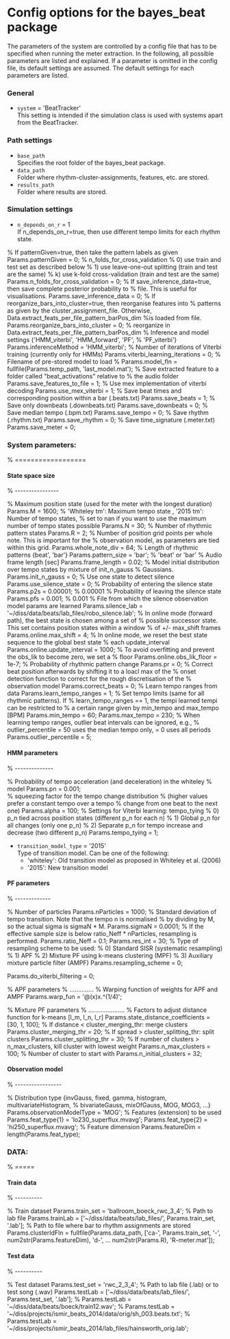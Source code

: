 # Config options for the bayes_beat package

The parameters of the system are controlled by a config file that has to be specified when running the meter extraction. In the following, all possible parameters are listed and explained. If a parameter is omitted in the config file, its default settings are assumed. The default settings for each parameters are listed.  
 

### General

* `system` = 'BeatTracker'  
This setting is intended if the simulation class is used with systems apart from the BeatTracker.  


### Path settings
  
* `base_path`  
Specifies the root folder of the bayes_beat package.
* `data_path`  
Folder where rhythm-cluster-assignments, features, etc. are stored.  
* `results_path`  
Folder where results are stored. 


### Simulation settings

* `n_depends_on_r` = 1  
If n_depends_on_r=true, then use different tempo limits for each rhythm state. 


% If patternGiven=true, then take the pattern labels as given
Params.patternGiven = 0;
% n_folds_for_cross_validation
%   0) use train and test set as described below
%   1) use leave-one-out splitting (train and test are the same)
%   k) use k-fold cross-validation (train and test are the same)
Params.n_folds_for_cross_validation = 0;
% If save_inference_data=true, then save complete posterior probability to
% file. This is useful for visualisations.
Params.save_inference_data = 0;
% If reorganize_bars_into_cluster=true, then reorganise features into
% patterns as given by the cluster_assignment_file. Otherwise, Data.extract_feats_per_file_pattern_barPos_dim 
%is loaded from file.
Params.reorganize_bars_into_cluster = 0; % reorganize in Data.extract_feats_per_file_pattern_barPos_dim
% Inference and model settings {'HMM_viterbi', 'HMM_forward', 'PF',
% 'PF_viterbi'}
Params.inferenceMethod = 'HMM_viterbi';
% Number of iterations of Viterbi training (currently only for HMMs)
Params.viterbi_learning_iterations = 0;
% Filename of pre-stored model to load
% Params.model_fln = fullfile(Params.temp_path, 'last_model.mat');
% Save extracted feature to a folder called "beat_activations" relative to
% the audio folder
Params.save_features_to_file = 1;
% Use mex implementation of viterbi decoding
Params.use_mex_viterbi = 1;
% Save beat times and corresponding position within a bar (.beats.txt)
Params.save_beats = 1;
% Save only downbeats (.downbeats.txt)
Params.save_downbeats = 0;
% Save median tempo (.bpm.txt)
Params.save_tempo = 0;
% Save rhythm (.rhythm.txt)
Params.save_rhythm = 0;
% Save time_signature (.meter.txt)
Params.save_meter = 0;

### System parameters:
% ==================

#### State space size
% ----------------

% Maximum position state (used for the meter with the longest duration)
Params.M = 1600;
% 'Whiteley tm': Maximum tempo state  , '2015 tm': Number of tempo states,
% set to nan if you want to use the maximum number of tempo states possible
Params.N = 30;
% Number of rhythmic pattern states
Params.R = 2;
% Number of position grid points per whole note. This is important for the
% observation model, as parameters are tied within this grid.
Params.whole_note_div = 64; 
% Length of rhythmic patterns {beat', 'bar'}
Params.pattern_size = 'bar'; % 'beat' or 'bar'
% Audio frame length [sec]
Params.frame_length = 0.02;
% Model initial distribution over tempo states by mixture of init_n_gauss
% Gaussians.
Params.init_n_gauss = 0;
% Use one state to detect silence
Params.use_silence_state = 0;
% Probability of entering the silence state
Params.p2s = 0.00001; % 0.00001
% Probability of leaving the silence state
Params.pfs = 0.001; % 0.001
% File from which the silence observation model params are learned
Params.silence_lab = '~/diss/data/beats/lab_files/robo_silence.lab';
% In online mode (forward path), the best state is chosen among a set of
% possible successor state. This set contains position states within a window
% of +/- max_shift frames
Params.online.max_shift = 4;
% In online mode, we reset the best state sequence to the global best state
% each update_interval
Params.online.update_interval = 1000;
% To avoid overfitting and prevent the obs_lik to become zero, we set a
% floor
Params.online.obs_lik_floor = 1e-7;
% Probability of rhythmic pattern change
Params.pr = 0;
% Correct beat position afterwards by shifting it to a loacl max of the
% onset detection function to correct for the rough discretisation of the
% observation model
Params.correct_beats = 0;
% Learn tempo ranges from data
Params.learn_tempo_ranges = 1;
% Set tempo limits (same for all rhythmic patterns). If 
% learn_tempo_ranges == 1, the tempi learned tempi can be restricted to
% a certain range given by min_tempo and max_tempo [BPM]
Params.min_tempo = 60;
Params.max_tempo = 230;
% When learning tempo ranges, outlier beat intervals can be ignored, e.g.,
% outlier_percentile = 50 uses the median tempo only, = 0 uses all periods
Params.outlier_percentile = 5;

#### HMM parameters
% --------------

% Probability of tempo acceleration (and deceleration) in the whiteley
% model
Params.pn = 0.001;  
% squeezing factor for the tempo change distribution
%  (higher values prefer a constant tempo over a tempo
%               change from one beat to the next one)
Params.alpha = 100;
% Settings for Viterbi learning: tempo_tying
%   0) p_n tied across position states (different p_n for each n)
%   1) Global p_n for all changes (only one p_n)
%   2) Separate p_n for tempo increase and decrease (two different p_n)
Params.tempo_tying = 1; 

* `transition_model_type` = '2015'  
Type of transition model. Can be one of the following:  
    * 'whiteley': Old transition model as proposed in Whiteley et al. (2006)  
    * '2015': New transition model  


#### PF parameters
% -------------

% Number of particles
Params.nParticles = 1000;
% Standard deviation of tempo transition. Note that the tempo n is normalised
% by dividing by M, so the actual sigma is sigmaN * M.
Params.sigmaN = 0.0001; 
% If the effective sample size is below ratio_Neff * nParticles, resampling is performed.
Params.ratio_Neff = 0.1;
Params.res_int = 30;
% Type of resampling scheme to be used:
%   0) Standard SISR (systematic resampling)
%   1) APF
%   2) Mixture PF using k-means clustering (MPF)
%   3) Auxiliary mixture particle filter (AMPF)
Params.resampling_scheme = 0;

Params.do_viterbi_filtering = 0;

% APF parameters
% ..............
% Warping function of weights for APF and AMPF
Params.warp_fun = '@(x)x.^(1/4)';

% Mixture PF parameters
% .....................
% Factors to adjust distance function for k-means [l_m, l_n, l_r]
Params.state_distance_coefficients = [30, 1, 100];
% If distance < cluster_merging_thr: merge clusters
Params.cluster_merging_thr = 20; 
% If spread > cluster_splitting_thr: split clusters
Params.cluster_splitting_thr = 30; 
% If number of clusters > n_max_clusters, kill cluster with lowest weight
Params.n_max_clusters = 100;
% Number of cluster to start with
Params.n_initial_clusters = 32;

#### Observation model
% -----------------

% Distribution type {invGauss, fixed, gamma, histogram, multivariateHistogram,
% bivariateGauss, mixOfGauss, MOG, MOG3, ...}
Params.observationModelType = 'MOG';
% Features (extension) to be used
Params.feat_type{1} = 'lo230_superflux.mvavg';
Params.feat_type{2} = 'hi250_superflux.mvavg';
% Feature dimension
Params.featureDim = length(Params.feat_type);

### DATA:
% =====

#### Train data
% ----------

% Train dataset
Params.train_set = 'ballroom_boeck_rwc_3_4';
% Path to lab file
Params.trainLab =  ['~/diss/data/beats/lab_files/', Params.train_set, '.lab'];
% Path to file where bar to rhythm assignments are stored
Params.clusterIdFln = fullfile(Params.data_path, ['ca-', Params.train_set, '-', num2str(Params.featureDim), 'd-', ...
    num2str(Params.R), 'R-meter.mat']);

#### Test data
% ----------

% Test dataset
Params.test_set = 'rwc_2_3_4';
% Path to lab file (.lab) or to test song (.wav)
Params.testLab = ['~/diss/data/beats/lab_files/', Params.test_set, '.lab'];
% Params.testLab = '~/diss/data/beats/boeck/train12.wav';
% Params.testLab = '~/diss/projects/ismir_beats_2014/data/orig/sh_003.beats.txt';
% Params.testLab = '~/diss/projects/ismir_beats_2014/lab_files/hainsworth_orig.lab';
